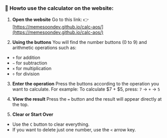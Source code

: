 ### 🧮 **How ​​to use the calculator on the website:**

1. **Open the website**
Go to this link:
👉 [https://memesoondev.github.io/calc-aos/](https://memesoondev.github.io/calc-aos/)

2. **Using the buttons**
You will find the number buttons (0 to 9) and arithmetic operations such as:

* `+` for addition
* `−` for subtraction
* `×` for multiplication
* `÷` for division

3. **Enter the operation**
Press the buttons according to the operation you want to calculate.
For example: To calculate $7 + $5, press:
`7` → `+` → `5`

4. **View the result**
Press the `=` button and the result will appear directly at the top.

5. **Clear or Start Over**

* Use the `C` button to clear everything.
* If you want to delete just one number, use the `<` arrow key.
